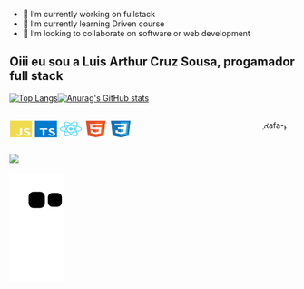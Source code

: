 
- 🔭 I’m currently working on fullstack
- 🌱 I’m currently learning Driven course
- 👯 I’m looking to collaborate on software or web development


## Oiii eu sou a Luis Arthur Cruz Sousa, progamador full stack

[![Top Langs](https://github-readme-stats.vercel.app/api/top-langs/?username=m4arthu&langs_count=8&count_private=true&theme=dark&layout=compact)](https://github.com/anuraghazra/github-readme-stats)[![Anurag's GitHub stats](https://github-readme-stats.vercel.app/api?username=m4arthu&theme=dark&layout=compact)](github.com/m4arthu/m4arthu)

<div style="display: inline_block"><br>
  <img align="center" alt="Rafa-Js" height="30" width="40" src="https://raw.githubusercontent.com/devicons/devicon/master/icons/javascript/javascript-plain.svg">
  <img align="center" alt="Rafa-Ts" height="30" width="40" src="https://raw.githubusercontent.com/devicons/devicon/master/icons/typescript/typescript-plain.svg">
  <img align="center" alt="Rafa-React" height="30" width="40" src="https://raw.githubusercontent.com/devicons/devicon/master/icons/react/react-original.svg">
  <img align="center" alt="Rafa-HTML" height="30" width="40" src="https://raw.githubusercontent.com/devicons/devicon/master/icons/html5/html5-original.svg">
  <img align="center" alt="Rafa-CSS" height="30" width="40" src="https://raw.githubusercontent.com/devicons/devicon/master/icons/css3/css3-original.svg">
  <img align="right" alt="Rafa-pic" height="150" style="border-radius:100%;" src="https://lh3.googleusercontent.com/ogw/AAEL6sg9CqAZ6jFhR2_psKzHCyrShpDEn7AkqMzlAZNwbg=s32-c-mo">
</div>
  
  ##
 
<div> 
  <a href="https://instagram.com/luis_arthu-m4" target="_blank"><img src="https://img.shields.io/badge/-Instagram-%23E4405F?style=for-the-badge&logo=instagram&logoColor=white" target="_blank"></a>
</div>

![snake gif](https://github.com/Formandodev/Formandodev/blob/output/github-contribution-grid-snake.svg)

